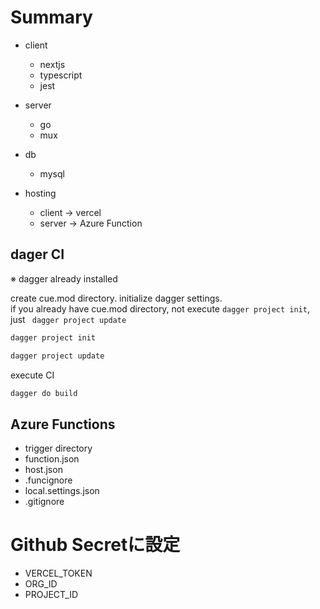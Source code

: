 # Summary
- client
    - nextjs
    - typescript
    - jest
- server
    - go
    - mux
- db
    - mysql

- hosting
    - client -> vercel
    - server -> Azure Function

## dager CI
※ dagger already installed<br>

create cue.mod directory. initialize dagger settings. <br>
if you already have cue.mod directory, not execute `dagger project init`, just ``` dagger project update```
```sh
dagger project init
```
```sh
dagger project update
```
execute CI
```sh
dagger do build
```


## Azure Functions
- trigger directory
- function.json
- host.json
- .funcignore
- local.settings.json
- .gitignore

# Github Secretに設定
- VERCEL_TOKEN
- ORG_ID
- PROJECT_ID